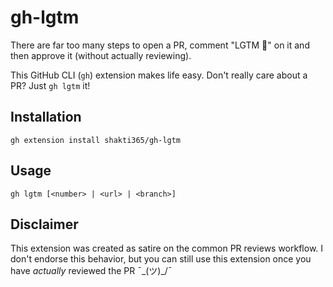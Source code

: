 # gh-lgtm

There are far too many steps to open a PR, comment "LGTM 🚀" on it and then approve it (without actually reviewing).

This GitHub CLI (`gh`) extension makes life easy. Don't really care about a PR? Just `gh lgtm` it!

## Installation
```
gh extension install shakti365/gh-lgtm
```

## Usage
```
gh lgtm [<number> | <url> | <branch>]
```

## Disclaimer

This extension was created as satire on the common PR reviews workflow. I don't endorse this behavior, but you can still use this extension once you have _actually_ reviewed the PR ¯\_(ツ)_/¯
